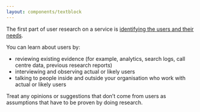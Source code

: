```yaml
---
layout: components/textblock
---
```


The first part of user research on a service is [identifying the users and their needs](#).

You can learn about users by:

- reviewing existing evidence (for example, analytics, search logs, call centre data, previous research reports)
- interviewing and observing actual or likely users
- talking to people inside and outside your organisation who work with actual or likely users

Treat any opinions or suggestions that don’t come from users as assumptions that have to be proven by doing research.
